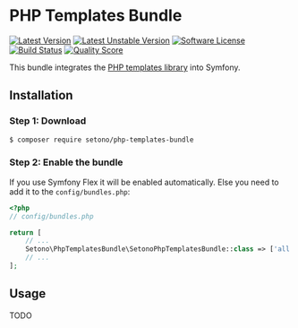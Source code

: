 # PHP Templates Bundle

[![Latest Version][ico-version]][link-packagist]
[![Latest Unstable Version][ico-unstable-version]][link-packagist]
[![Software License][ico-license]](LICENSE)
[![Build Status][ico-github-actions]][link-github-actions]
[![Quality Score][ico-code-quality]][link-code-quality]

This bundle integrates the [PHP templates library](https://github.com/Setono/php-templates) into Symfony.

## Installation

### Step 1: Download

```bash
$ composer require setono/php-templates-bundle
```

### Step 2: Enable the bundle

If you use Symfony Flex it will be enabled automatically. Else you need to add it to the `config/bundles.php`:

```php
<?php
// config/bundles.php

return [
    // ...
    Setono\PhpTemplatesBundle\SetonoPhpTemplatesBundle::class => ['all' => true],
    // ...
];
```

## Usage
TODO

[ico-version]: https://poser.pugx.org/setono/php-templates-bundle/v/stable
[ico-unstable-version]: https://poser.pugx.org/setono/php-templates-bundle/v/unstable
[ico-license]: https://poser.pugx.org/setono/php-templates-bundle/license
[ico-github-actions]: https://github.com/Setono/PhpTemplatesBundle/workflows/build/badge.svg
[ico-code-quality]: https://img.shields.io/scrutinizer/g/Setono/PhpTemplatesBundle.svg

[link-packagist]: https://packagist.org/packages/setono/php-templates-bundle
[link-github-actions]: https://github.com/Setono/PhpTemplatesBundle/actions
[link-code-quality]: https://scrutinizer-ci.com/g/Setono/PhpTemplatesBundle
